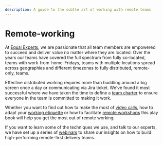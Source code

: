 ```yaml
---
description: A guide to the subtle art of working with remote teams
---
```


# Remote-working

At [Equal Experts](www.equalexperts.com), we are passionate that all team members are empowered to succeed and deliver value no matter where they are located. Over the years our teams have covered the full spectrum from fully co-located, teams with work-from-home-Fridays, teams with multiple locations spread across geographies and different timezones to fully distributed, remote-only, teams.

Effective distributed working requires more than huddling around a big screen once a day or communicating via Jira ticket.  We’ve found it most successful where we have taken the time to define a [team charter](ground-rules.md) to ensure everyone in the team is committed to making it work. 

Whether you want to find out how to make the most of [video calls](video-calls.md), how to adapt your [working etiquette](working-day-etiquette.md) or how to facilitate [remote workshops](remote-workshops.md) this play book will help you get the most out of remote working.

If you want to learn some of the techniques we use, and talk to our experts, we have set up a series of [webinars](https://www.equalexperts.com/webinar-building-high-performing-remote-first-teams) to share our insights on how to build high-performing remote-first delivery teams.

